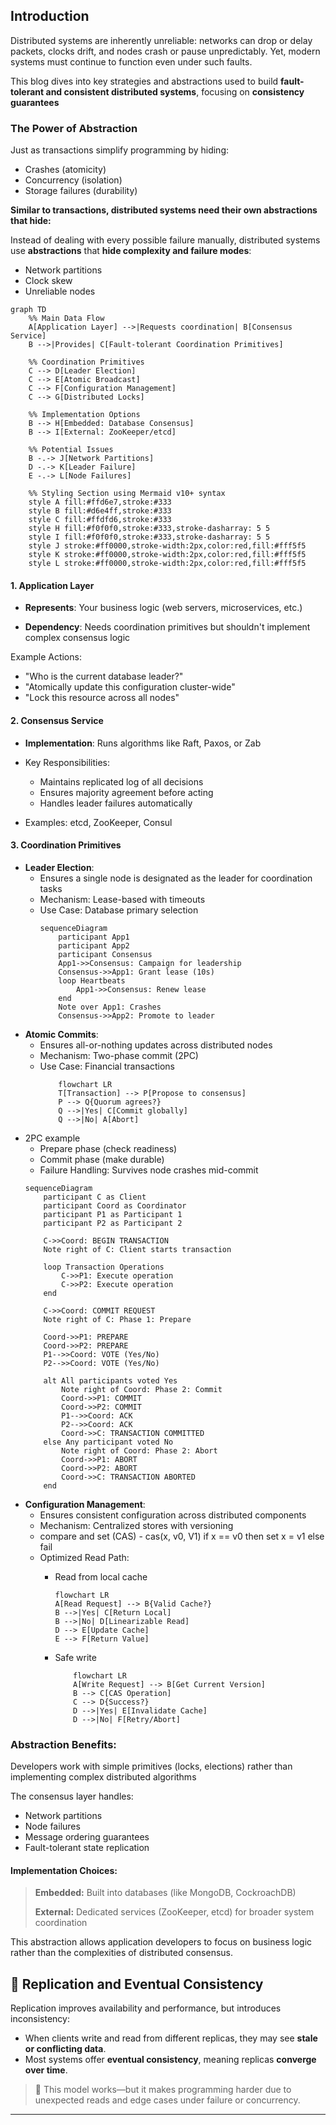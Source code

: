 <!---
title: "Consistency and Consensus",
description: "Understanding the consistency and consensus mechanisms in Databases and in Distributed systems.",
tags: ["Distributed Systems", "Consistency", "Linearizability", "System Design"],
author: "Avinash Gurugubelli"
references: [{
    "title": "Designing Data-Intensive Applications",
    "author": "Martin Kleppmann",
    "link": ""
}]
--->

## Introduction
Distributed systems are inherently unreliable: networks can drop or delay packets, clocks drift, and nodes crash or pause unpredictably. Yet, modern systems must continue to function even under such faults.

This blog dives into key strategies and abstractions used to build **fault-tolerant and consistent distributed systems**, focusing on **consistency guarantees**

### The Power of Abstraction

Just as transactions simplify programming by hiding:
- Crashes (atomicity)
- Concurrency (isolation)
- Storage failures (durability)

**Similar to transactions, distributed systems need their own abstractions that hide:**

Instead of dealing with every possible failure manually, distributed systems use **abstractions** that **hide complexity and failure modes**:

- Network partitions
- Clock skew
- Unreliable nodes

```mermaid
graph TD
    %% Main Data Flow
    A[Application Layer] -->|Requests coordination| B[Consensus Service]
    B -->|Provides| C[Fault-tolerant Coordination Primitives]
    
    %% Coordination Primitives
    C --> D[Leader Election]
    C --> E[Atomic Broadcast]
    C --> F[Configuration Management]
    C --> G[Distributed Locks]
    
    %% Implementation Options
    B --> H[Embedded: Database Consensus]
    B --> I[External: ZooKeeper/etcd]
    
    %% Potential Issues
    B -.-> J[Network Partitions]
    D -.-> K[Leader Failure]
    E -.-> L[Node Failures]

    %% Styling Section using Mermaid v10+ syntax
    style A fill:#ffd6e7,stroke:#333
    style B fill:#d6e4ff,stroke:#333
    style C fill:#ffdfd6,stroke:#333
    style H fill:#f0f0f0,stroke:#333,stroke-dasharray: 5 5
    style I fill:#f0f0f0,stroke:#333,stroke-dasharray: 5 5
    style J stroke:#ff0000,stroke-width:2px,color:red,fill:#fff5f5
    style K stroke:#ff0000,stroke-width:2px,color:red,fill:#fff5f5
    style L stroke:#ff0000,stroke-width:2px,color:red,fill:#fff5f5
```
#### 1. Application Layer

- **Represents**: Your business logic (web servers, microservices, etc.)

- **Dependency**: Needs coordination primitives but shouldn't implement complex consensus logic

Example Actions:
- "Who is the current database leader?"
- "Atomically update this configuration cluster-wide"
- "Lock this resource across all nodes"

#### 2. Consensus Service
- **Implementation**: Runs algorithms like Raft, Paxos, or Zab

- Key Responsibilities:
  - Maintains replicated log of all decisions
  - Ensures majority agreement before acting
  - Handles leader failures automatically
- Examples: etcd, ZooKeeper, Consul

#### 3. Coordination Primitives

- **Leader Election**:
  - Ensures a single node is designated as the leader for coordination tasks
  - Mechanism: Lease-based with timeouts
  - Use Case: Database primary selection
    ```mermaid
    sequenceDiagram
        participant App1
        participant App2
        participant Consensus
        App1->>Consensus: Campaign for leadership
        Consensus->>App1: Grant lease (10s)
        loop Heartbeats
            App1->>Consensus: Renew lease
        end
        Note over App1: Crashes
        Consensus->>App2: Promote to leader
    ```
- **Atomic Commits**:
  - Ensures all-or-nothing updates across distributed nodes
  - Mechanism: Two-phase commit (2PC)
  - Use Case: Financial transactions
    ```mermaid
        flowchart LR
        T[Transaction] --> P[Propose to consensus]
        P --> Q{Quorum agrees?}
        Q -->|Yes| C[Commit globally]
        Q -->|No| A[Abort]
    ```
- 2PC example
    - Prepare phase (check readiness)
    - Commit phase (make durable)
    - Failure Handling: Survives node crashes mid-commit
  ```mermaid
  sequenceDiagram
      participant C as Client
      participant Coord as Coordinator
      participant P1 as Participant 1
      participant P2 as Participant 2
      
      C->>Coord: BEGIN TRANSACTION
      Note right of C: Client starts transaction
      
      loop Transaction Operations
          C->>P1: Execute operation
          C->>P2: Execute operation
      end
      
      C->>Coord: COMMIT REQUEST
      Note right of C: Phase 1: Prepare
      
      Coord->>P1: PREPARE
      Coord->>P2: PREPARE
      P1-->>Coord: VOTE (Yes/No)
      P2-->>Coord: VOTE (Yes/No)
      
      alt All participants voted Yes
          Note right of Coord: Phase 2: Commit
          Coord->>P1: COMMIT
          Coord->>P2: COMMIT
          P1-->>Coord: ACK
          P2-->>Coord: ACK
          Coord->>C: TRANSACTION COMMITTED
      else Any participant voted No
          Note right of Coord: Phase 2: Abort
          Coord->>P1: ABORT
          Coord->>P2: ABORT
          Coord->>C: TRANSACTION ABORTED
      end
  ```
- **Configuration Management**:
  - Ensures consistent configuration across distributed components
  - Mechanism: Centralized stores with versioning
  - compare and set (CAS) - cas(x, v0, V1) if x == v0 then set x = v1 else fail
  - Optimized Read Path:
    - Read from local cache
        ```mermaid
        flowchart LR
        A[Read Request] --> B{Valid Cache?}
        B -->|Yes| C[Return Local]
        B -->|No| D[Linearizable Read]
        D --> E[Update Cache]
        E --> F[Return Value]
        ```
    - Safe write
  
        ```mermaid
            flowchart LR
            A[Write Request] --> B[Get Current Version]
            B --> C[CAS Operation]
            C --> D{Success?}
            D -->|Yes| E[Invalidate Cache]
            D -->|No| F[Retry/Abort]
        ```   
### Abstraction Benefits:
Developers work with simple primitives (locks, elections) rather than implementing complex distributed algorithms

The consensus layer handles:
 - Network partitions
 - Node failures
 - Message ordering guarantees
 - Fault-tolerant state replication

#### Implementation Choices:

> **Embedded:** Built into databases (like MongoDB, CockroachDB)
> 
> **External:** Dedicated services (ZooKeeper, etcd) for broader system coordination

This abstraction allows application developers to focus on business logic rather than the complexities of distributed consensus.

## 🔄 Replication and Eventual Consistency

Replication improves availability and performance, but introduces inconsistency:

- When clients write and read from different replicas, they may see **stale or conflicting data**.
- Most systems offer **eventual consistency**, meaning replicas **converge over time**.

> 🧠 This model works—but it makes programming harder due to unexpected reads and edge cases under failure or concurrency.

---